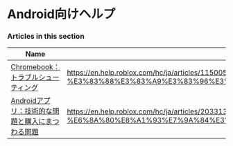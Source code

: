 # Android向けヘルプ  
### Articles in this section
Name|URL
-|-
[Chromebook：トラブルシューティング](./Chromebook：トラブルシューティング.html) |https://en.help.roblox.com/hc/ja/articles/115005743383-Chromebook-%E3%83%88%E3%83%A9%E3%83%96%E3%83%AB%E3%82%B7%E3%83%A5%E3%83%BC%E3%83%86%E3%82%A3%E3%83%B3%E3%82%B0
[Androidアプリ：技術的な問題と購入にまつわる問題](./Androidアプリ：技術的な問題と購入にまつわる問題.html) |https://en.help.roblox.com/hc/ja/articles/203313570-Android%E3%82%A2%E3%83%97%E3%83%AA-%E6%8A%80%E8%A1%93%E7%9A%84%E3%81%AA%E5%95%8F%E9%A1%8C%E3%81%A8%E8%B3%BC%E5%85%A5%E3%81%AB%E3%81%BE%E3%81%A4%E3%82%8F%E3%82%8B%E5%95%8F%E9%A1%8C